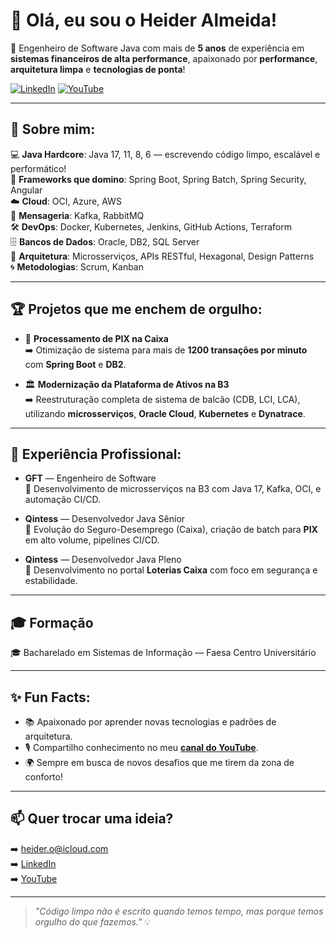 # 👋 Olá, eu sou o Heider Almeida!

🚀 Engenheiro de Software Java com mais de **5 anos** de experiência em **sistemas financeiros de alta performance**, apaixonado por **performance**, **arquitetura limpa** e **tecnologias de ponta**!

[![LinkedIn](https://img.shields.io/badge/-LinkedIn-0A66C2?style=flat&logo=linkedin&logoColor=white)](https://www.linkedin.com/in/heider1988/)
[![YouTube](https://img.shields.io/badge/-YouTube-FF0000?style=flat&logo=youtube&logoColor=white)](https://www.youtube.com/@1988heider-java-developer)

---

## 🚧 Sobre mim:

💻 **Java Hardcore**: Java 17, 11, 8, 6 — escrevendo código limpo, escalável e performático!  
🔧 **Frameworks que domino**: Spring Boot, Spring Batch, Spring Security, Angular  
☁️ **Cloud**: OCI, Azure, AWS  
📡 **Mensageria**: Kafka, RabbitMQ  
🛠️ **DevOps**: Docker, Kubernetes, Jenkins, GitHub Actions, Terraform  
🗄️ **Bancos de Dados**: Oracle, DB2, SQL Server  
🧱 **Arquitetura**: Microsserviços, APIs RESTful, Hexagonal, Design Patterns  
🌀 **Metodologias**: Scrum, Kanban  

---

## 🏆 Projetos que me enchem de orgulho:

- 💸 **Processamento de PIX na Caixa**  
➡️ Otimização de sistema para mais de **1200 transações por minuto** com **Spring Boot** e **DB2**.

- 🏛️ **Modernização da Plataforma de Ativos na B3**  
➡️ Reestruturação completa de sistema de balcão (CDB, LCI, LCA), utilizando **microsserviços**, **Oracle Cloud**, **Kubernetes** e **Dynatrace**.

---

## 💼 Experiência Profissional:

- **GFT** — Engenheiro de Software  
🎯 Desenvolvimento de microsserviços na B3 com Java 17, Kafka, OCI, e automação CI/CD.  

- **Qintess** — Desenvolvedor Java Sênior  
🎯 Evolução do Seguro-Desemprego (Caixa), criação de batch para **PIX** em alto volume, pipelines CI/CD.  

- **Qintess** — Desenvolvedor Java Pleno  
🎯 Desenvolvimento no portal **Loterias Caixa** com foco em segurança e estabilidade.  

---

## 🎓 Formação

🎓 Bacharelado em Sistemas de Informação — Faesa Centro Universitário

---

## ✨ Fun Facts:

- 📚 Apaixonado por aprender novas tecnologias e padrões de arquitetura.
- 🎙️ Compartilho conhecimento no meu **[canal do YouTube](https://www.youtube.com/@1988heider-java-developer)**.
- 🌍 Sempre em busca de novos desafios que me tirem da zona de conforto!

---

## 📫 Quer trocar uma ideia?

➡️ heider.o@icloud.com  
➡️ [LinkedIn](https://www.linkedin.com/in/heider1988/)  
➡️ [YouTube](https://www.youtube.com/@1988heider-java-developer)

---

> _"Código limpo não é escrito quando temos tempo, mas porque temos orgulho do que fazemos."_ 💡

